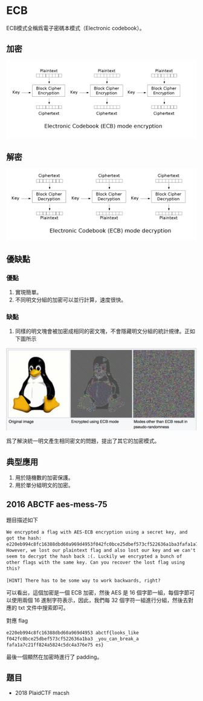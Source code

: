 # ECB

ECB模式全稱爲電子密碼本模式（Electronic codebook）。

## 加密

![](./figure/ecb_encryption.png)

## 解密

![](./figure/ecb_decryption.png)

## 優缺點

### 優點

1. 實現簡單。
2. 不同明文分組的加密可以並行計算，速度很快。

### 缺點

1. 同樣的明文塊會被加密成相同的密文塊，不會隱藏明文分組的統計規律。正如下圖所示

![image-20180716215135907](./figure/ecb_bad_linux.png)

爲了解決統一明文產生相同密文的問題，提出了其它的加密模式。

## 典型應用

1. 用於隨機數的加密保護。
2. 用於單分組明文的加密。

## 2016 ABCTF aes-mess-75

 題目描述如下

```
We encrypted a flag with AES-ECB encryption using a secret key, and got the hash: e220eb994c8fc16388dbd60a969d4953f042fc0bce25dbef573cf522636a1ba3fafa1a7c21ff824a5824c5dc4a376e75 However, we lost our plaintext flag and also lost our key and we can't seem to decrypt the hash back :(. Luckily we encrypted a bunch of other flags with the same key. Can you recover the lost flag using this?

[HINT] There has to be some way to work backwards, right?
```

可以看出，這個加密是一個 ECB 加密，然後 AES 是 16 個字節一組，每個字節可以使用兩個 16 進制字符表示，因此，我們每 32 個字符一組進行分組，然後去對應的 txt 文件中搜索即可。

對應 flag

```
e220eb994c8fc16388dbd60a969d4953 abctf{looks_like
f042fc0bce25dbef573cf522636a1ba3 _you_can_break_a
fafa1a7c21ff824a5824c5dc4a376e75 es}
```

最後一個顯然在加密時進行了 padding。

## 題目

- 2018 PlaidCTF macsh

